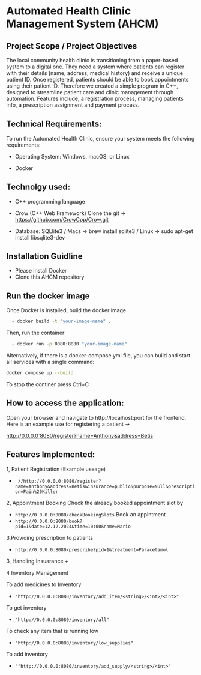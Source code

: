 # Automated Health Clinic Management System (AHCM)

## Project Scope / Project Objectives
The local community health clinic is transitioning from a paper-based system to a
digital one. They need a system where patients can register with their details (name,
address, medical history) and receive a unique patient ID. Once registered, patients
should be able to book appointments using their patient ID.
Therefore we created a simple program in C++, designed to streamline patient care and clinic management through automation.
Features include, a registration process, managing patients info, a prescription assignment and payment process.


## Technical Requirements:

To run the Automated Health Clinic, ensure your system meets the following requirements:

- Operating System: Windows, macOS, or Linux

- Docker

## Technolgy used:

- C++ programming language

- Crow (C++ Web Framework) Clone the git -> https://github.com/CrowCpp/Crow.git
  
-  Database: SQLlite3 / Macs -> brew install sqlite3 / Linux -> sudo apt-get install libsqlite3-dev

## Installation Guidline

- Please install Docker 
- Clone this AHCM repository

## Run the docker image

Once Docker is installed, build the docker image 
```bash
  - docker build -t "your-image-name" .
``` 
Then, run the container
```bash
  - docker run -p 8080:8080 "your-image-name"
```
Alternatively, if there is a docker-compose.yml file, 
you can build and start all services with a single command:

```bash
docker compose up --build
```
    
To stop the continer press Ctrl+C


## How to access the application:

Open your browser and navigate to http://localhost:port for the frontend. Here is an example use for registering a patient -> 

http://0.0.0.0:8080/register?name=Anthony&address=Betis

## Features Implemented:

1, Patient Registration (Example useage)

 + ``` //http://0.0.0.0:8080/register?name=Anthony&address=Betis&insurance=public&purpose=Null&prescription=Pain%20Killer```

2, Appointment Booking 
Check the already booked appointment slot by 
 + ```http://0.0.0.0:8080/checkBookingSlots```
Book an appintment
 + ```http://0.0.0.0:8080/book?pid=1&date=12.12.2024&time=10:00&name=Mario```

3,Providing prescription to patients
 + ```http://0.0.0.0:8080/prescribe?pid=1&treatment=Paracetamol```

3, Handling Insuarance
 + 

4 Inventory Management 

To add medicines to Inventory
+ ```"http://0.0.0.0:8080/inventory/add_item/<string>/<int>/<int>"```
  
To get inventory
+ ```"http://0.0.0.0:8080/inventory/all"```

To check any item that is running low 

+ ```"http://0.0.0.0:8080/inventory/low_supplies"```

To add inventory

+ ```""http://0.0.0.0:8080/inventory/add_supply/<string>/<int>"```

  


